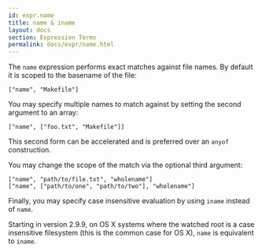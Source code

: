 ```yaml
---
id: expr.name
title: name & iname
layout: docs
section: Expression Terms
permalink: docs/expr/name.html
---
```


The `name` expression performs exact matches against file names.  By default it
is scoped to the basename of the file:

    ["name", "Makefile"]

You may specify multiple names to match against by setting the second argument
to an array:

    ["name", ["foo.txt", "Makefile"]]

This second form can be accelerated and is preferred over an `anyof`
construction.

You may change the scope of the match via the optional third argument:

    ["name", "path/to/file.txt", "wholename"]
    ["name", ["path/to/one", "path/to/two"], "wholename"]

Finally, you may specify case insensitive evaluation by using `iname` instead
of `name`.

Starting in version 2.9.9, on OS X systems where the watched root is a case
insensitive filesystem (this is the common case for OS X), `name` is equivalent
to `iname`.
